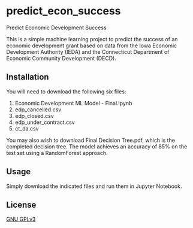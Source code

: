 # predict_econ_success
 Predict Economic Development Success

This is a simple machine learning project to predict the success of an economic development grant based on data from the Iowa Economic Development Authority (IEDA) and the Connecticut 
Department of Economic Community Development (DECD).

## Installation

You will need to download the following six files:

1) Economic Development ML Model - Final.ipynb
2) edp_cancelled.csv
3) edp_closed.csv
4) edp_under_contract.csv
5) ct_da.csv

You may also wish to download Final Decision Tree.pdf, which is the completed decision tree. The model achieves an accuracy of 85% on the test set using a RandomForest approach.

## Usage

Simply download the indicated files and run them in Jupyter Notebook.

## License
[GNU GPLv3](https://choosealicense.com/licenses/gpl-3.0/)